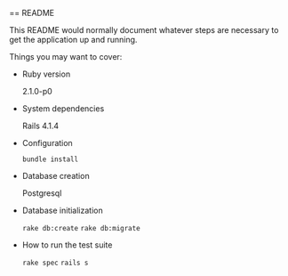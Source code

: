== README

This README would normally document whatever steps are necessary to get the
application up and running.

Things you may want to cover:

* Ruby version

	2.1.0-p0

* System dependencies

	Rails 4.1.4

* Configuration

	`bundle install`

* Database creation

	Postgresql

* Database initialization

	`rake db:create`
	`rake db:migrate`

* How to run the test suite

	`rake spec`
	`rails s`
